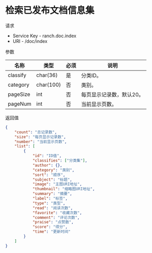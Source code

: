 # 检索已发布文档信息集

请求
- Service Key - ranch.doc.index
- URI - /doc/index

参数

|名称|类型|必须|说明|
|---|---|---|---|
|classify|char(36)|是|分类ID。|
|category|char(100)|否|类别。|
|pageSize|int|否|每页显示记录数，默认20。|
|pageNum|int|否|当前显示页数。|

返回值
```json
{
    "count": "总记录数",
    "size": "每页显示记录数",
    "number": "当前显示页数",
    "list": [
        {
            "id": "ID值",
            "classifies": ["分类集"],
            "author": {},
            "category": "类别",
            "sort": "顺序",
            "subject": "标题",
            "image": "主图URI地址",
            "thumbnail": "缩略图URI地址",
            "summary": "摘要",
            "label": "标签",
            "type": "类型",
            "read": "阅读次数",
            "favorite": "收藏次数",
            "comment": "评论次数",
            "praise": "点赞数",
            "score": "得分",
            "time": "更新时间"
        }
    ]
}
```
